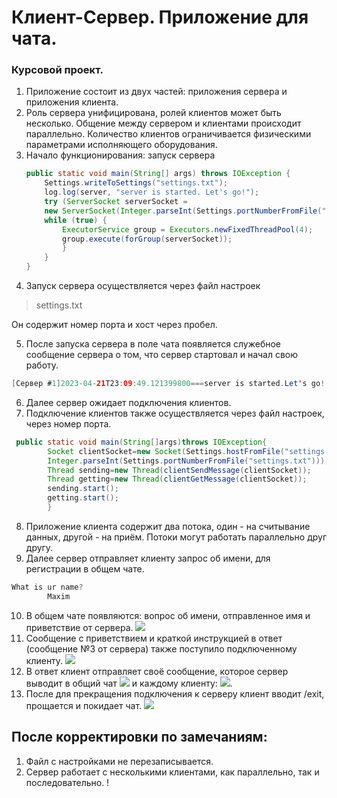 # Клиент-Сервер. Приложение для чата.

### Курсовой проект.

1. Приложение состоит из двух частей: приложения сервера и приложения клиента.
2. Роль сервера унифицирована, ролей клиентов может быть несколько. Общение между сервером и клиентами происходит
   параллельно. Количество клиентов ограничивается физическими параметрами исполняющего оборудования.
3. Начало функционирования: запуск сервера
   ```java
   public static void main(String[] args) throws IOException {
       Settings.writeToSettings("settings.txt");
       log.log(server, "server is started. Let's go!");
       try (ServerSocket serverSocket =
       new ServerSocket(Integer.parseInt(Settings.portNumberFromFile("settings.txt")))) {
       while (true) {
           ExecutorService group = Executors.newFixedThreadPool(4);
           group.execute(forGroup(serverSocket));
           }
       }
   }


4. Запуск сервера осуществляется через файл настроек

> settings.txt

Он содержит номер порта и хост через пробел.

5. После запуска сервера в поле чата появляется служебное сообщение сервера о том, что сервер стартовал и начал свою
   работу.

````java
[Сервер #1]2023-04-21T23:09:49.121399800===server is started.Let's go!
````

6. Далее сервер ожидает подключения клиентов.
7. Подключение клиентов также осуществляется через файл настроек, через номер порта.

````java
 public static void main(String[]args)throws IOException{
        Socket clientSocket=new Socket(Settings.hostFromFile("settings.txt"),
        Integer.parseInt(Settings.portNumberFromFile("settings.txt")));
        Thread sending=new Thread(clientSendMessage(clientSocket));
        Thread getting=new Thread(clientGetMessage(clientSocket));
        sending.start();
        getting.start();
        }
````

8. Приложение клиента содержит два потока, один - на считывание данных, другой - на приём. Потоки могут работать
   параллельно друг другу.
9. Далее сервер отправляет клиенту запрос об имени, для регистрации в общем чате.

````java
What is ur name?
        Maxim
````

10. В общем чате появляются: вопрос об имени, отправленное имя и приветствие от сервера.
    ![](https://github.com/IrinaBurnina/ServerForClients/pictures/Chat.PNG)
11. Сообщение с приветствием и краткой инструкцией в ответ (сообщение №3 от сервера) также поступило подключенному
    клиенту.
    ![](https://github.com/IrinaBurnina/ServerForClients/pictures/ClientIsClosed.PNG)
12. В ответ клиент отправляет своё сообщение, которое сервер выводит в общий чат
    ![](https://github.com/IrinaBurnina/ServerForClients/pictures/ServerPic.PNG)
    и каждому клиенту:
    ![](https://github.com/IrinaBurnina/ServerForClients/pictures/Chatting.PNG).
13. После для прекращения подключения к серверу клиент вводит /exit, прощается и покидает чат.
    ![](https://github.com/IrinaBurnina/ServerForClients/pictures/ExitOnOneClient.PNG)

## После корректировки по замечаниям:

1. Файл с настройками не перезаписывается.
2. Сервер работает с несколькими клиентами, как параллельно, так и последовательно.
   ! [](https://github.com/IrinaBurnina/ServerForClients/pictures/secondIteration.PNG)